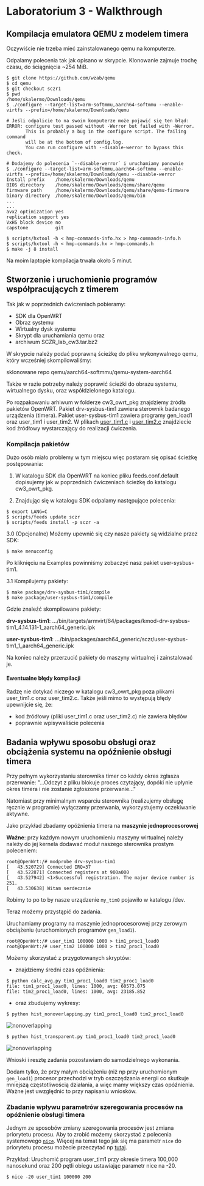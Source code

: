 # Laboratorium 3 - Walkthrough

## Kompilacja emulatora QEMU z modelem timera

Oczywiście nie trzeba mieć zainstalowanego qemu na komputerze.

Odpalamy polecenia tak jak opisano w skrypcie.
Klonowanie zajmuje trochę czasu, do ściągnięcia ~254 MiB.

```console
$ git clone https://github.com/wzab/qemu
$ cd qemu
$ git checkout sczr1
$ pwd
/home/skalermo/Downloads/qemu
$ ./configure --target-list=arm-softmmu,aarch64-softmmu --enable-virtfs --prefix=/home/skalermo/Downloads/qemu

# Jeśli odpalicie to na swoim komputerze może pojawić się ten błąd:
ERROR: configure test passed without -Werror but failed with -Werror.
       This is probably a bug in the configure script. The failing command
       will be at the bottom of config.log.
       You can run configure with --disable-werror to bypass this check.
       
# Dodajemy do polecenia `--disable-werror` i uruchamiamy ponownie
$ ./configure --target-list=arm-softmmu,aarch64-softmmu --enable-virtfs --prefix=/home/skalermo/Downloads/qemu --disable-werror
Install prefix    /home/skalermo/Downloads/qemu
BIOS directory    /home/skalermo/Downloads/qemu/share/qemu
firmware path     /home/skalermo/Downloads/qemu/share/qemu-firmware
binary directory  /home/skalermo/Downloads/qemu/bin
...
...
avx2 optimization yes
replication support yes
VxHS block device no
capstone          git

$ scripts/hxtool -h < hmp-commands-info.hx > hmp-commands-info.h
$ scripts/hxtool -h < hmp-commands.hx > hmp-commands.h
$ make -j 8 install 
```

Na moim laptopie kompilacja trwała około 5 minut.


## Stworzenie i uruchomienie programów współpracujących z timerem

Tak jak w poprzednich ćwiczeniach pobieramy:
- SDK dla OpenWRT
- Obraz systemu
- Wirtualny dysk systemu
- Skrypt dla uruchamiania qemu
oraz
- archiwum SCZR_lab_cw3.tar.bz2

W skrypcie należy podać poprawną ścieżkę do pliku wykonywalnego qemu, który wcześniej skompilowaliśmy:

sklonowane repo qemu/aarch64-softmmu/qemu-system-aarch64

Także w razie potrzeby należy poprawić ścieżki do obrazu systemu, wirtualnego dysku, oraz współdzielonego katalogu.


Po rozpakowaniu arhiwum w folderze cw3_owrt_pkg znajdziemy źródła pakietów OpenWRT. Pakiet drv-sysbus-tim1 zawiera sterownik badanego urządzenia (timera). Pakiet user-sysbus-tim1 zawiera programy gen_load1 oraz user_tim1 i user_tim2. W plikach [user_tim1.c](/sczr_lab3/user_tim1.c) i [user_tim2.c](/sczr_lab3/user_tim2.c) znajdziecie kod źródłowy wystarczający do realizacji ćwiczenia.

### Kompilacja pakietów

Dużo osób miało problemy w tym miejscu więc postaram się opisać ścieżkę postępowania:

1. W katalogu SDK dla OpenWRT na koniec pliku feeds.conf.default dopisujemy jak w poprzednich ćwiczeniach ścieżkę do katalogu cw3_owrt_pkg. 

2. Znajdując się w katalogu SDK odpalamy następujące polecenia:
```console
$ export LANG=C
$ scripts/feeds update sczr
$ scripts/feeds install -p sczr -a
```

3.0 (Opcjonalne) Możemy upewnić się czy nasze pakiety są widzialne przez SDK:
```console
$ make menuconfig
```
Po kliknięciu na Examples powinniśmy zobaczyć nasz pakiet user-sysbus-tim1. 

3.1 Kompilujemy pakiety:
```console
$ make package/drv-sysbus-tim1/compile
$ make package/user-sysbus-tim1/compile
```
Gdzie znaleźć skompilowane pakiety:

**drv-sysbus-tim1**:
.../bin/targets/armvirt/64/packages/kmod-drv-sysbus-tim1_4.14.131-1_aarch64_generic.ipk

**user-sysbus-tim1**:
.../bin/packages/aarch64_generic/sczr/user-sysbus-tim1_1_aarch64_generic.ipk

Na koniec należy przerzucić pakiety do maszyny wirtualnej i zainstalować je.

#### Ewentualne błędy kompilacji

Radzę nie dotykać niczego w katalogu cw3_owrt_pkg poza plikami user_tim1.c oraz user_tim2.c.
Także jeśli mimo to występują błędy upewnijcie się, że:
- kod źródłowy (pliki user_tim1.c oraz user_tim2.c) nie zawiera błędów
- poprawnie wpisywaliście polecenia

## Badania wpływu sposobu obsługi oraz obciążenia systemu na opóźnienie obsługi timera

Przy pełnym wykorzystaniu sterownika timer co każdy okres zgłasza przerwanie: "...Odczyt z pliku blokuje proces czytający, dopóki nie upłynie okres timera i nie zostanie zgłoszone przerwanie..."

Natomiast przy minimalnym wsparciu sterownika (realizujemy obsługę ręcznie w programie) wyłączamy przerwania, wykorzystujemy oczekiwanie aktywne.

Jako przykład zbadamy opóźnienia timera na **maszynie jednoprocesorowej**

**Ważne**: przy każdym nowym uruchomieniu maszyny wirtualnej należy należy do jej kernela dodawać moduł naszego sterownika prostym poleceniem:

```console
root@OpenWrt:/# modprobe drv-sysbus-tim1
[   43.520729] Connected IRQ=37
[   43.522871] Connected registers at 900a000
[   43.527942] <1>Successful registration. The major device number is 251.
[   43.530638] Witam serdecznie
```

Robimy to po to by nasze urządzenie `my_tim0` pojawiło w katalogu /dev.

Teraz możemy przystąpić do zadania.

Uruchamiamy programy na maszynie jednoprocesorowej przy zerowym obciążeniu (uruchomionych programów `gen_load1`).

```console
root@OpenWrt:/# user_tim1 100000 1000 > tim1_proc1_load0
root@OpenWrt:/# user_tim2 100000 1000 > tim2_proc1_load0
```

Możemy skorzystać z przygotowanych skryptów:

- znajdziemy średni czas opóźnienia:

```console
$ python calc_avg.py tim1_proc1_load0 tim2_proc1_load0
file: tim1_proc1_load0, lines: 1000, avg: 60573.075
file: tim2_proc1_load0, lines: 1000, avg: 23185.852
```

- oraz zbudujemy wykresy:
```console
$ python hist_nonoverlapping.py tim1_proc1_load0 tim2_proc1_load0
```
![nonoverlapping](/sczr_lab3/img/chart.png)

```console
$ python hist_transparent.py tim1_proc1_load0 tim2_proc1_load0
```
![nonoverlapping](/sczr_lab3/img/chart(1).png)

Wnioski i resztę zadania pozostawiam do samodzielnego wykonania.

Dodam tylko, że przy małym obciążeniu (niż np przy uruchomionym `gen_load1`) procesor przechodzi w tryb oszczędzania energii co skutkuje mniejszą częstotliwością działania, a więc mamy większy czas opóźnienia. Ważne jest uwzględnić to przy napisaniu wniosków.


### Zbadanie wpływu parametrów szeregowania procesów na opóźnienie obsługi timera

Jednym ze sposobów zmiany szeregowania procesów jest zmiana priorytetu procesu. Aby to zrobić możemy skorzystać z polecenia systemowego [`nice`](https://linux.die.net/man/1/nice). Więcej na temat tego jak się ma parametr `nice` do priorytetu procesu możecie przeczytać np [tutaj](https://askubuntu.com/questions/656771/process-niceness-vs-priority).

Przykład:
Uruchomić program user_tim1 przy okresie timera 100,000 nanosekund oraz 200 pętli obiegu ustawiając parametr nice na -20.

```console
$ nice -20 user_tim1 100000 200

```

